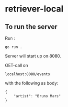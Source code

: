 # retriever-local

## To run the server
Run :
```
go run .
```
Server will start up on 8080.
 
GET-call on 
```
localhost:8080/events
```
with the following as body:
```
{
    "artist": "Bruno Mars"
}
```
